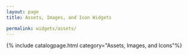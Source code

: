 ```yaml
---
layout: page
title: Assets, Images, and Icon Widgets

permalink: widgets/assets/
---
```

{% include catalogpage.html category="Assets, Images, and Icons"%}   